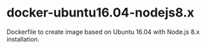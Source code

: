 # docker-ubuntu16.04-nodejs8.x
Dockerfile to create image based on Ubuntu 16.04 with Node.js 8.x installation.
